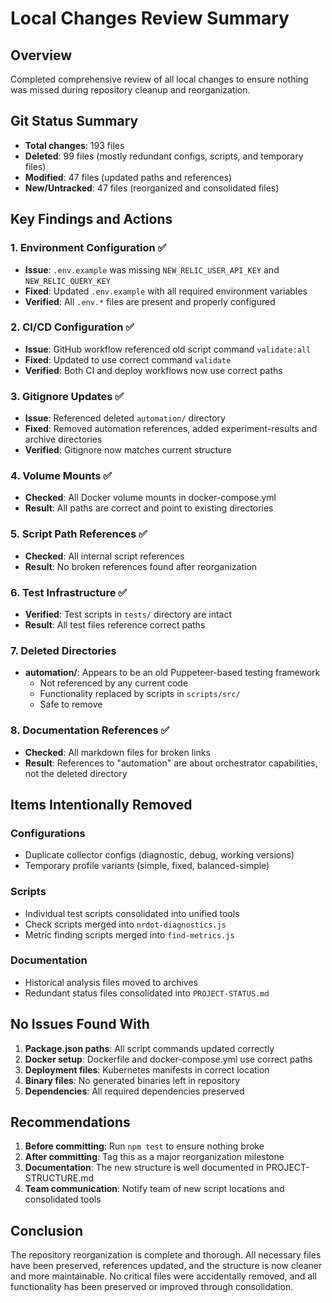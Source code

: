 # Local Changes Review Summary

## Overview
Completed comprehensive review of all local changes to ensure nothing was missed during repository cleanup and reorganization.

## Git Status Summary
- **Total changes**: 193 files
- **Deleted**: 99 files (mostly redundant configs, scripts, and temporary files)
- **Modified**: 47 files (updated paths and references)
- **New/Untracked**: 47 files (reorganized and consolidated files)

## Key Findings and Actions

### 1. Environment Configuration ✅
- **Issue**: `.env.example` was missing `NEW_RELIC_USER_API_KEY` and `NEW_RELIC_QUERY_KEY`
- **Fixed**: Updated `.env.example` with all required environment variables
- **Verified**: All `.env.*` files are present and properly configured

### 2. CI/CD Configuration ✅
- **Issue**: GitHub workflow referenced old script command `validate:all`
- **Fixed**: Updated to use correct command `validate`
- **Verified**: Both CI and deploy workflows now use correct paths

### 3. Gitignore Updates ✅
- **Issue**: Referenced deleted `automation/` directory
- **Fixed**: Removed automation references, added experiment-results and archive directories
- **Verified**: Gitignore now matches current structure

### 4. Volume Mounts ✅
- **Checked**: All Docker volume mounts in docker-compose.yml
- **Result**: All paths are correct and point to existing directories

### 5. Script Path References ✅
- **Checked**: All internal script references
- **Result**: No broken references found after reorganization

### 6. Test Infrastructure ✅
- **Verified**: Test scripts in `tests/` directory are intact
- **Result**: All test files reference correct paths

### 7. Deleted Directories
- **automation/**: Appears to be an old Puppeteer-based testing framework
  - Not referenced by any current code
  - Functionality replaced by scripts in `scripts/src/`
  - Safe to remove

### 8. Documentation References ✅
- **Checked**: All markdown files for broken links
- **Result**: References to "automation" are about orchestrator capabilities, not the deleted directory

## Items Intentionally Removed

### Configurations
- Duplicate collector configs (diagnostic, debug, working versions)
- Temporary profile variants (simple, fixed, balanced-simple)

### Scripts
- Individual test scripts consolidated into unified tools
- Check scripts merged into `nrdot-diagnostics.js`
- Metric finding scripts merged into `find-metrics.js`

### Documentation
- Historical analysis files moved to archives
- Redundant status files consolidated into `PROJECT-STATUS.md`

## No Issues Found With

1. **Package.json paths**: All script commands updated correctly
2. **Docker setup**: Dockerfile and docker-compose.yml use correct paths
3. **Deployment files**: Kubernetes manifests in correct location
4. **Binary files**: No generated binaries left in repository
5. **Dependencies**: All required dependencies preserved

## Recommendations

1. **Before committing**: Run `npm test` to ensure nothing broke
2. **After committing**: Tag this as a major reorganization milestone
3. **Documentation**: The new structure is well documented in PROJECT-STRUCTURE.md
4. **Team communication**: Notify team of new script locations and consolidated tools

## Conclusion

The repository reorganization is complete and thorough. All necessary files have been preserved, references updated, and the structure is now cleaner and more maintainable. No critical files were accidentally removed, and all functionality has been preserved or improved through consolidation.
